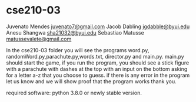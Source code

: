 # cse210-03

Juvenato Mendes juvenato7@gmail.com
Jacob Dabling jgdabble@byui.edu
Anesu Shangwa sha21032@byui.edu
Sebastiao Matusse matussevalete@gmail.com

In the cse210-03 folder you will see the programs word.py, randomWord.py,parachute.py,words.txt, director.py and main.py. main.py should start the game, if you run the program, you should see a stick figure with a parachute with dashes at the top with an input on the bottom asking for a letter a-z that you choose to guess. if there is any error in the program let us know and we will show proof that the program works thank you.

required software: python 3.8.0 or newly stable version.
